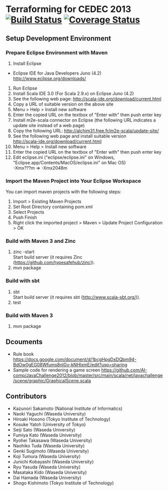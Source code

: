 Terraforming for CEDEC 2013 [![Build Status](https://api.travis-ci.org/AI-comp/Terraforming.png?branch=master)](https://travis-ci.org/AI-comp/Terraforming) [![Coverage Status](https://coveralls.io/repos/AI-comp/Terraforming/badge.png?branch=master)](https://coveralls.io/r/AI-comp/Terraforming)
========================

## Setup Development Environment

### Prepare Eclipse Environment with Maven
1. Install Eclipse
  * Eclipse IDE for Java Developers Juno (4.2)  
http://www.eclipse.org/downloads/
1. Run Eclipse
1. Install Scala IDE 3.0 (For Scala 2.9.x) on Eclipse Juno (4.2)  
  1. See the following web page: http://scala-ide.org/download/current.html
  1. Copy a URL of suitable version on the above site
  1. Menu > Help > Install new software
  1. Enter the copied URL on the textbox of "Enter with" then push enter key
1. Install m2e-scala connector on Eclipse (the following URL indicates a update site instead of a web page)  
  1. Copy the following URL: http://alchim31.free.fr/m2e-scala/update-site/
  1. See the following web page and install suitable version  
     http://scala-ide.org/download/current.html
  1. Menu > Help > Install new software
  1. Enter the copied URL on the textbox of "Enter with" then push enter key
1. Edit eclipse.ini ("eclipse/eclipse.ini" on Windows, "Eclipse.app/Contents/MacOS/eclipse.ini" on Mac OS)  
-Xmx???m => -Xmx2048m

### Import the Maven Project into Your Eclipse Workspace
You can import maven projects with the following steps:

1. Import > Existing Maven Projects
2. Set Root Directory containing pom.xml
3. Select Projects
4. Push Finish
5. Right click the imported project > Maven > Update Project Configuration > OK

### Build with Maven 3 and Zinc
1. zinc -start  
Start build server (it requires Zinc (https://github.com/typesafehub/zinc)).
1. mvn package

### Build with sbt
1. sbt  
Start build server (it requires sbt (http://www.scala-sbt.org/)).
2. test

### Build with Maven 3
1. mvn package

## Dcouments
- Rule book  
https://docs.google.com/document/d/1bcgHpgDxDQbm94-BdOw0gEG08Wfums8nlGv-kNHlxmE/edit?usp=sharing
- Sample code for rendering a game screen
https://github.com/AI-comp/JavaChallenge2012/blob/master/src/main/scala/net/javachallenge/scene/graphic/GraphicalScene.scala

## Contributors
- Kazunori Sakamoto (National Institute of Informatics)
- Naoki Yaguchi (Waseda University)
- Hiroaki Hosono (Tokyo Institute of Technology)
- Kosuke Yatoh (University of Tokyo)
- Seiji Sato (Waseda University)
- Fumiya Kato (Waseda University)
- Ryohei Takasawa (Waseda University)
- Naohiko Tuda (Waseda University)
- Genki Sugimoto (Waseda University)
- Koji Tumura (Waseda University)
- Junichi Kobayashi (Waseda University)
- Ryu Yasuda (Waseda University)
- Masataka Kido (Waseda University)
- Dai Hamada (Waseda University)
- Shogo Kishimoto (Tokyo Institute of Technology)
